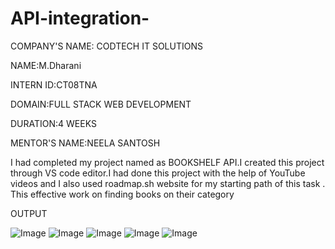 # API-integration-

COMPANY'S NAME: CODTECH IT SOLUTIONS

NAME:M.Dharani

INTERN ID:CT08TNA

DOMAIN:FULL STACK WEB DEVELOPMENT

DURATION:4 WEEKS

MENTOR'S NAME:NEELA SANTOSH

I had completed my project named as BOOKSHELF API.I created this project through VS code editor.I had done this project with the help of YouTube videos and I also used roadmap.sh website for my starting path of this task . This effective work on finding books on their category

OUTPUT 

![Image](https://github.com/user-attachments/assets/68011c84-7e5a-4c69-ba13-796e7230385d)
![Image](https://github.com/user-attachments/assets/fed4509f-e6a7-4fb2-91cd-d983b3a81214)
![Image](https://github.com/user-attachments/assets/829fcf32-fc1d-490d-9a51-55be7312df4f)
![Image](https://github.com/user-attachments/assets/73be79db-ea8b-4951-af64-19b83ae86e2f)
![Image](https://github.com/user-attachments/assets/7c61e367-cb02-4232-929e-126928e07d73)
